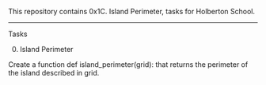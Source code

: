 This repository contains 0x1C. Island Perimeter, tasks for Holberton School.

<hr />

Tasks

0. Island Perimeter

Create a function def island_perimeter(grid): that returns the perimeter of the island described in grid.